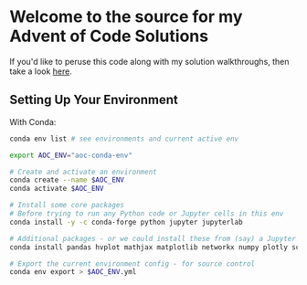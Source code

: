 # Welcome to the source for my Advent of Code Solutions

If you'd like to peruse this code along with my solution walkthroughs, then take a look [here](https://derailed-dash.github.io/Advent-of-Code/).

## Setting Up Your Environment

With Conda:

```bash
conda env list # see environments and current active env

export AOC_ENV="aoc-conda-env"

# Create and activate an environment
conda create --name $AOC_ENV
conda activate $AOC_ENV

# Install some core packages
# Before trying to run any Python code or Jupyter cells in this env
conda install -y -c conda-forge python jupyter jupyterlab

# Additional packages - or we could install these from (say) a Jupyter notebook
conda install pandas hvplot mathjax matplotlib networkx numpy plotly scipy

# Export the current environment config - for source control
conda env export > $AOC_ENV.yml
```

